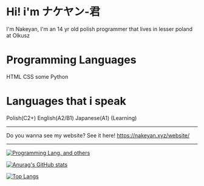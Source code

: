 # Hi! i'm ナケヤン-君
I'm Nakeyan, I'm an 14 yr old polish programmer that lives in lesser poland at Olkusz

# Programming Languages
HTML
CSS
some Python


# Languages that i speak
Polish(C2+)
English(A2/B1)
Japanese(A1) (Learning)

-------

Do you wanna see my website? 
See it here!
https://nakeyan.xyz/website/


-------

[![Programming Lang. and others](https://skillicons.dev/icons?i=html,css,python,linux,fedora)](https://skillicons.dev)

[![Anurag's GitHub stats](https://github-readme-stats.vercel.app/api?username=Nakeyan)](https://github.com/anuraghazra/github-readme-stats)

[![Top Langs](https://github-readme-stats.vercel.app/api/top-langs/?username=Nakeyan&layout=compact)](https://github.com/anuraghazra/github-readme-stats)
